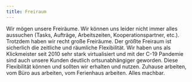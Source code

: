 ```yaml
---
title: Freiraum
---
```


Wir mögen unsere Freiräume. Wir können uns leider nicht immer alles aussuchen (Tasks, Aufträge, Arbeitszeiten, Kooperationspartner, etc.). Trotzdem haben wir recht große Freiräume. Der größte Freiraum ist sicherlich die zeitliche und räumliche Flexibilität. Wir haben uns als Klickmeister seit 2010 sehr stark virtualisiert und mit der C-19 Pandemie sind auch unsere Kunden deutlich ortsunabhängiger geworden. Diese Flexibilität können und sollten wir erhalten und nutzen. Zuhause arbeiten, vom Büro aus arbeiten, vom Ferienhaus arbeiten. Alles machbar.